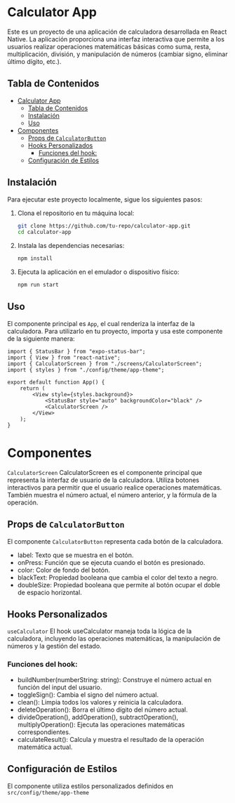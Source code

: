 # Calculator App

Este es un proyecto de una aplicación de calculadora desarrollada en React Native. La aplicación proporciona una interfaz interactiva que permite a los usuarios realizar operaciones matemáticas básicas como suma, resta, multiplicación, división, y manipulación de números (cambiar signo, eliminar último dígito, etc.).

## Tabla de Contenidos

-   [Calculator App](#calculator-app)
    -   [Tabla de Contenidos](#tabla-de-contenidos)
    -   [Instalación](#instalación)
    -   [Uso](#uso)
-   [Componentes](#componentes)
    -   [Props de `CalculatorButton`](#props-de-calculatorbutton)
    -   [Hooks Personalizados](#hooks-personalizados)
        -   [Funciones del hook:](#funciones-del-hook)
    -   [Configuración de Estilos](#configuración-de-estilos)

## Instalación

Para ejecutar este proyecto localmente, sigue los siguientes pasos:

1. Clona el repositorio en tu máquina local:

    ```bash
    git clone https://github.com/tu-repo/calculator-app.git
    cd calculator-app
    ```

2. Instala las dependencias necesarias:

    ```bash
    npm install
    ```

3. Ejecuta la aplicación en el emulador o dispositivo físico:

    ```bash
    npm run start
    ```

## Uso

El componente principal es `App`, el cual renderiza la interfaz de la calculadora. Para utilizarlo en tu proyecto, importa y usa este componente de la siguiente manera:

```tsx
import { StatusBar } from "expo-status-bar";
import { View } from "react-native";
import { CalculatorScreen } from "./screens/CalculatorScreen";
import { styles } from "./config/theme/app-theme";

export default function App() {
    return (
        <View style={styles.background}>
            <StatusBar style="auto" backgroundColor="black" />
            <CalculatorScreen />
        </View>
    );
}
```

# Componentes

`CalculatorScreen` CalculatorScreen es el componente principal que representa la interfaz de usuario de la calculadora. Utiliza botones interactivos para permitir que el usuario realice operaciones matemáticas. También muestra el número actual, el número anterior, y la fórmula de la operación.

## Props de `CalculatorButton`

El componente `CalculatorButton` representa cada botón de la calculadora.

-   label: Texto que se muestra en el botón.
-   onPress: Función que se ejecuta cuando el botón es presionado.
-   color: Color de fondo del botón.
-   blackText: Propiedad booleana que cambia el color del texto a negro.
-   doubleSize: Propiedad booleana que permite al botón ocupar el doble de espacio horizontal.

## Hooks Personalizados

`useCalculator`
El hook useCalculator maneja toda la lógica de la calculadora, incluyendo las operaciones matemáticas, la manipulación de números y la gestión del estado.

### Funciones del hook:

-   buildNumber(numberString: string): Construye el número actual en función del input del usuario.
-   toggleSign(): Cambia el signo del número actual.
-   clean(): Limpia todos los valores y reinicia la calculadora.
-   deleteOperation(): Borra el último dígito del número actual.
-   divideOperation(), addOperation(), subtractOperation(), multiplyOperation(): Ejecuta las operaciones matemáticas correspondientes.
-   calculateResult(): Calcula y muestra el resultado de la operación matemática actual.

## Configuración de Estilos

El componente utiliza estilos personalizados definidos en `src/config/theme/app-theme`
